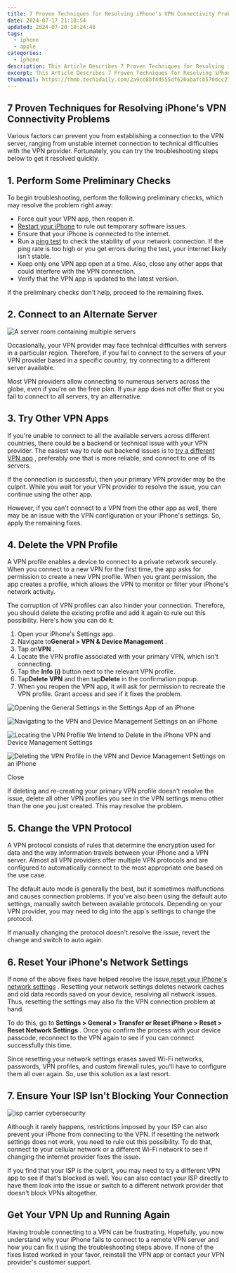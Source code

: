 ```yaml
---
title: 7 Proven Techniques for Resolving iPhone's VPN Connectivity Problems
date: 2024-07-17 21:10:54
updated: 2024-07-20 10:24:48
tags:
  - iphone
  - apple
categories:
  - iphone
description: This Article Describes 7 Proven Techniques for Resolving iPhone's VPN Connectivity Problems
excerpt: This Article Describes 7 Proven Techniques for Resolving iPhone's VPN Connectivity Problems
thumbnail: https://thmb.techidaily.com/2a9cc8bf4d555df620abafcb570dcc2752e8e2040a84b647ff438519a4be3866.jpg
---
```


## 7 Proven Techniques for Resolving iPhone's VPN Connectivity Problems

 Various factors can prevent you from establishing a connection to the VPN server, ranging from unstable internet connection to technical difficulties with the VPN provider. Fortunately, you can try the troubleshooting steps below to get it resolved quickly.

## 1\. Perform Some Preliminary Checks

 To begin troubleshooting, perform the following preliminary checks, which may resolve the problem right away:

* Force quit your VPN app, then reopen it.
* [Restart your iPhone](https://www.makeuseof.com/how-to-restart-any-iphone-even-if-the-buttons-are-broken/) to rule out temporary software issues.
* Ensure that your iPhone is connected to the internet.
* Run a [ping test](https://www.meter.net/ping-test/) to check the stability of your network connection. If the ping rate is too high or you get errors during the test, your internet likely isn't stable.
* Keep only one VPN app open at a time. Also, close any other apps that could interfere with the VPN connection.
* Verify that the VPN app is updated to the latest version.

If the preliminary checks don't help, proceed to the remaining fixes.

## 2\. Connect to an Alternate Server

![A server room containing multiple servers](https://static1.makeuseofimages.com/wordpress/wp-content/uploads/2023/10/a-server-room-containing-multiple-servers.jpg)

 Occasionally, your VPN provider may face technical difficulties with servers in a particular region. Therefore, if you fail to connect to the servers of your VPN provider based in a specific country, try connecting to a different server available.

 Most VPN providers allow connecting to numerous servers across the globe, even if you're on the free plan. If your app does not offer that or you fail to connect to all servers, try an alternative.

## 3\. Try Other VPN Apps

 If you're unable to connect to all the available servers across different countries, there could be a backend or technical issue with your VPN provider. The easiest way to rule out backend issues is to [try a different VPN app](https://www.makeuseof.com/best-free-vpn-iphone-ipad/) , preferably one that is more reliable, and connect to one of its servers.

 If the connection is successful, then your primary VPN provider may be the culprit. While you wait for your VPN provider to resolve the issue, you can continue using the other app.

 However, if you can't connect to a VPN from the other app as well, there may be an issue with the VPN configuration or your iPhone's settings. So, apply the remaining fixes.

## 4\. Delete the VPN Profile

 A VPN profile enables a device to connect to a private network securely. When you connect to a new VPN for the first time, the app asks for permission to create a new VPN profile. When you grant permission, the app creates a profile, which allows the VPN to monitor or filter your iPhone's network activity.

 The corruption of VPN profiles can also hinder your connection. Therefore, you should delete the existing profile and add it again to rule out this possibility. Here's how you can do it:

1. Open your iPhone's Settings app.
2. Navigate to**General > VPN & Device Management** .
3. Tap on**VPN** .
4. Locate the VPN profile associated with your primary VPN, which isn't connecting.
5. Tap the **Info (i)** button next to the relevant VPN profile.
6. Tap**Delete VPN** and then tap**Delete** in the confirmation popup.
7. When you reopen the VPN app, it will ask for permission to recreate the VPN profile. Grant access and see if it fixes the problem.

![Opening the General Settings in the Settings App of an iPhone](https://static1.makeuseofimages.com/wordpress/wp-content/uploads/2023/10/opening-the-general-settings-in-the-settings-app-of-an-iphone.jpg)

![Navigating to the VPN and Device Management Settings on an iPhone](https://static1.makeuseofimages.com/wordpress/wp-content/uploads/2023/10/navigating-to-the-vpn-and-device-management-settings-on-an-iphone.jpg)

![Locating the VPN Profile We Intend to Delete in the iPhone VPN and Device Management Settings](https://static1.makeuseofimages.com/wordpress/wp-content/uploads/2023/10/locating-the-vpn-profile-we-intend-to-delete-in-the-iphone-vpn-and-device-management-settings-on-an-iphone.jpg)

![Deleting the VPN Profile in the VPN and Device Management Settings on an iPhone](https://static1.makeuseofimages.com/wordpress/wp-content/uploads/2023/10/deleting-the-vpn-profile-in-the-vpn-and-device-management-settings-on-an-iphone.jpg)

Close

 If deleting and re-creating your primary VPN profile doesn't resolve the issue, delete all other VPN profiles you see in the VPN settings menu other than the one you just created. This may resolve the problem.

## 5\. Change the VPN Protocol

 A VPN protocol consists of rules that determine the encryption used for data and the way information travels between your iPhone and a VPN server. Almost all VPN providers offer multiple VPN protocols and are configured to automatically connect to the most appropriate one based on the use case.

 The default auto mode is generally the best, but it sometimes malfunctions and causes connection problems. If you've also been using the default auto settings, manually switch between available protocols. Depending on your VPN provider, you may need to dig into the app's settings to change the protocol.

 If manually changing the protocol doesn't resolve the issue, revert the change and switch to auto again.

## 6\. Reset Your iPhone's Network Settings

 If none of the above fixes have helped resolve the issue,[reset your iPhone's network settings](http://www.makeuseof.com/how-to-reset-network-settings-iphone/) . Resetting your network settings deletes network caches and old data records saved on your device, resolving all network issues. Thus, resetting the settings may also fix the VPN connection problem at hand.

 To do this, go to **Settings > General > Transfer or Reset iPhone > Reset > Reset Network Settings** . Once you confirm the process with your device passcode, reconnect to the VPN again to see if you can connect successfully this time.

 Since resetting your network settings erases saved Wi-Fi networks, passwords, VPN profiles, and custom firewall rules, you'll have to configure them all over again. So, use this solution as a last resort.

## 7\. Ensure Your ISP Isn't Blocking Your Connection

![isp carrier cybersecurity](https://static1.makeuseofimages.com/wordpress/wp-content/uploads/2021/10/isp-carrier-cybersecurity.jpg)

 Although it rarely happens, restrictions imposed by your ISP can also prevent your iPhone from connecting to the VPN. If resetting the network settings does not work, you need to rule out this possibility. To do that, connect to your cellular network or a different Wi-Fi network to see if changing the internet provider fixes the issue.

 If you find that your ISP is the culprit, you may need to try a different VPN app to see if that's blocked as well. You can also contact your ISP directly to have them look into the issue or switch to a different network provider that doesn't block VPNs altogether.

## Get Your VPN Up and Running Again

 Having trouble connecting to a VPN can be frustrating. Hopefully, you now understand why your iPhone fails to connect to a remote VPN server and how you can fix it using the troubleshooting steps above. If none of the fixes listed worked in your favor, reinstall the VPN app or contact your VPN provider's customer support.

<ins class="adsbygoogle"
     style="display:block"
     data-ad-format="autorelaxed"
     data-ad-client="ca-pub-7571918770474297"
     data-ad-slot="1223367746"></ins>



<ins class="adsbygoogle"
     style="display:block"
     data-ad-client="ca-pub-7571918770474297"
     data-ad-slot="8358498916"
     data-ad-format="auto"
     data-full-width-responsive="true"></ins>
